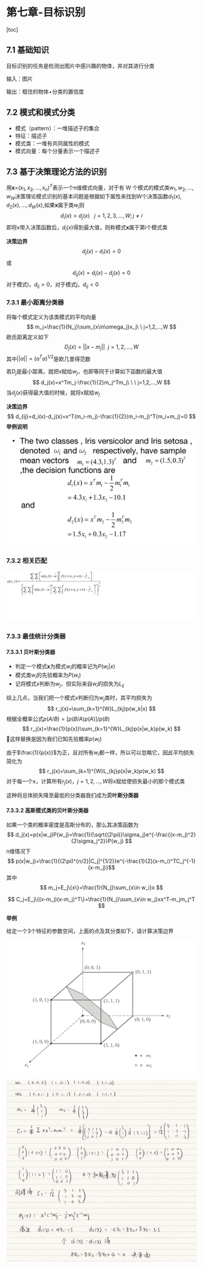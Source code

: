 # 第七章-目标识别

[toc]

 ## 7.1 基础知识

目标识别的任务是检测出图片中感兴趣的物体，并对其进行分类

输入：图片

输出：框住的物体+分类的置信度

## 7.2 模式和模式分类

* 模式（pattern）：一堆描述子的集合
* 特征：描述子
* 模式类：一堆有共同属性的模式
* 模式向量：每个分量表示一个描述子

## 7.3 基于决策理论方法的识别

用**x**=$(x_1,x_2,...,x_n)^T$表示一个n维模式向量，对于有 W 个模式的模式类$w_1,w_2,...,w_W$决策理论模式识别的基本问题是根据如下属性来找到W个决策函数$d_1(x),d_2(x),...,d_W(x)$,如果**x**属于类$w_i$则
$$
d_i(x)>d_j(x)\ \ \ j=1,2,3,...,W;j\neq i
$$
即将x带入决策函数后，$d_i(x)$得到最大值，则称模式**x**属于第i个模式类

**决策边界**
$$
d_j(x)-d_i(x)=0
$$
或
$$
d_{ij}(x)=d_i(x)-d_j(x)=0
$$
对于模式i，$d_{ij}>0$，对于模式j，$d_{ij}<0$

### 7.3.1 最小距离分类器

将每个模式定义为该类模式的平均向量
$$
m_j=\frac{1}{N_j}\sum_{x\in\omega_j}x_j\ \ j=1,2,...,W
$$
欧氏距离定义如下
$$
D_j(x)=||x-m_j||\ \ j=1,2,...,W
$$
其中$||a||=(a^Ta)^{1/2}$是欧几里得范数

若$D_j$是最小距离，就把x赋给$w_j$，也即等同于计算如下函数的最大值
$$
d_j(x)=x^Tm_j-\frac{1}{2}m_j^Tm_j\ \ \ j=1,2,...,W
$$
当$d_j(x)$获得最大值的时候，就将x赋给$w_j$

**决策边界**
$$
d_{ij}=d_i(x)-d_j(x)=x^T(m_i-m_j)-\frac{1}{2}(m_i-m_j)^T(m_i+m_j)=0
$$
**举例说明**

<img src="img/Screen Shot 2021-01-10 at 11.27.47.png" alt="Screen Shot 2021-01-10 at 11.27.47" style="zoom:50%;" />

### 7.3.2 相关匹配

![image-20210110112928602](img/image-20210110112928602.png)

### 7.3.3 最佳统计分类器

#### 7.3.3.1 贝叶斯分类器

* 判定一个模式**x**为模式$w_i$的概率记为$P(w_i|x)$
* 模式类$w_i$的先验概率为$P(w_i)$
* 记将模式x判断为$w_j$，但实际来自$w_i$的损失为$L_{ij}$

综上几点，当我们把一个模式x判断归为$w_j$类时，其平均损失为
$$
r_j(x)=\sum_{k=1}^{W}L_{kj}p(w_k|x)
$$
根据全概率公式$p(A/B)=[p(B/A)p(A)]/p(B)$
$$
r_j(x)=\frac{1}{p(x)}\sum_{k=1}^{W}L_{kj}p(x|w_k)p(w_k)
$$
🎍这样替换是因为我们已知先验概率$p(w_i)$

由于$\frac{1}{p(x)}$为正，且对所有$w_i$都一样，所以可以忽略它，因此平均损失简化为
$$
r_j(x)=\sum_{k=1}^{W}L_{kj}p(x|w_k)p(w_k)
$$
对于每一个x，计算所有$r_j(x)，j=1,2,...,W$将x赋给使损失最小的那个模式类

这种将总体损失降至最低的分类器我们成为**贝叶斯分类器**

#### 7.3.3.2 高斯模式类的贝叶斯分类器

如果一个类的概率密度是高斯分布的，那么其决策函数为
$$
d_j(x)=p(x|w_j)P(w_j)=\frac{1}{\sqrt{(2\pi)}\sigma_j}e^{-\frac{(x-m_j)^2}{2\sigma_j^2}}P(w_j)
$$
n维情况下
$$
p(x|w_j)=\frac{1}{(2\pi)^{n/2}|C_j|^{1/2}}e^{-\frac{1}{2}(x-m_i)^TC_j^{-1}(x-m_j)}​
$$
其中
$$
m_j=E_j\{x\}=\frac{1}{N_j}\sum_{x\in w_i}x
$$

$$
C_j=E_j\{(x-m_j)(x-m_j)^T\}=\frac{1}{N_j}\sum_{x\in w_j}xx^T-m_jm_j^T
$$

**举例**

给定一个3个特征的参数空间，上面的点及其分类如下，请计算决策边界

<img src="img/Screen Shot 2021-01-10 at 16.15.00.png" alt="Screen Shot 2021-01-10 at 16.15.00" style="zoom:50%;" />

![IMG_1844](img/IMG_1844.jpg)